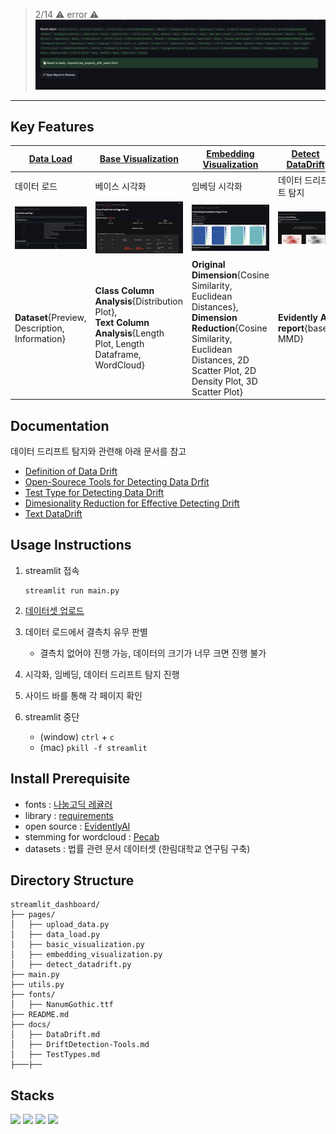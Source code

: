 > 2/14 ⚠️ error ⚠️
    ![alt text](img_files/image0214.png)

---

## Key Features

| [Data Load](pages/data_load.py) | [Base Visualization](pages/base_visualization.py) | [Embedding Visualization](pages/embedding_visualization.py) | [Detect DataDrift](pages/detect_datadrift.py) |
| ---------- | ---------- | ---------- | ---------- |
|     데이터 로드       |     베이스 시각화      |      임베딩 시각화      |    데이터 드리프트 탐지        |
|      ![alt text](img_files/image.png)      |  ![alt text](img_files/image-1.png)      |     ![alt text](img_files/image-2.png)      | ![alt text](img_files/image-3.png)     |
|  **Dataset**{Preview, Description, Information} | **Class Column Analysis**{Distribution Plot}, </br> **Text Column Analysis**{Length Plot, Length Dataframe, WordCloud}      |     **Original Dimension**{Cosine Similarity, Euclidean Distances}, <br> **Dimension Reduction**{Cosine Similarity, Euclidean Distances, 2D Scatter Plot, 2D Density Plot, 3D Scatter Plot}      | **Evidently AI report**{based MMD}          |

## Documentation
데이터 드리프트 탐지와 관련해 아래 문서를 참고
- [Definition of Data Drift](docs/DataDrift.md)
- [Open-Sourece Tools for Detecting Data Drfit](docs/DriftDetection-Tools.md)
- [Test Type for Detecting Data Drift](docs/TestTypes.md)
- [Dimesionality Reduction for Effective Detecting Drift](docs/Dimensionality-Reduction.md)
- [Text DataDrift](docs/Text-DataDrift.md)

## Usage Instructions
1. streamlit 접속
    
    ```
    streamlit run main.py
    ```

2. [데이터셋 업로드](pages/upload_data.py)
3. 데이터 로드에서 결측치 유무 판별 
    - 결측치 없어야 진행 가능, 데이터의 크기가 너무 크면 진행 불가
4. 시각화, 임베딩, 데이터 드리프트 탐지 진행
5. 사이드 바를 통해 각 페이지 확인
6. streamlit 중단

    - (window) `ctrl` + `c`
    - (mac) `pkill -f streamlit`

## Install Prerequisite
- fonts : [나눔고딕 레귤러](https://fonts.google.com/selection)
- library : [requirements](requirements.txt)
- open source : [EvidentlyAI](https://github.com/evidentlyai/evidently/tree/main/examples/integrations/streamlit_dashboard)
- stemming for wordcloud : [Pecab](https://github.com/hyunwoongko/pecab)
- datasets : 법률 관련 문서 데이터셋 (한림대학교 연구팀 구축)

## Directory Structure

```
streamlit_dashboard/
├── pages/
│   ├── upload_data.py
│   ├── data_load.py
│   ├── basic_visualization.py
│   ├── embedding_visualization.py
│   ├── detect_datadrift.py
├── main.py
├── utils.py
├── fonts/
│   ├── NanumGothic.ttf
├── README.md
├── docs/
│   ├── DataDrift.md
│   ├── DriftDetection-Tools.md
│   ├── TestTypes.md
├───├── 
```


## Stacks

<img src="https://img.shields.io/badge/Streamlit-FF4B4B?style=for-the-badge&logo=Streamlit&logoColor=white"> <img src="https://img.shields.io/badge/Pytorch-EE4C2C?style=for-the-badge&logo=Pytorch&logoColor=white"> <img src="https://img.shields.io/badge/HuggingFace-FFD21E?style=for-the-badge&logo=HuggingFace&logoColor=white"> <img src="https://img.shields.io/badge/Python-3776AB?style=for-the-badge&logo=Python&logoColor=white">